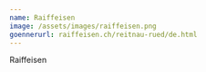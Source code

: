 ```yaml
---
name: Raiffeisen
image: /assets/images/raiffeisen.png
goennerurl: raiffeisen.ch/reitnau-rued/de.html
---
```


Raiffeisen

